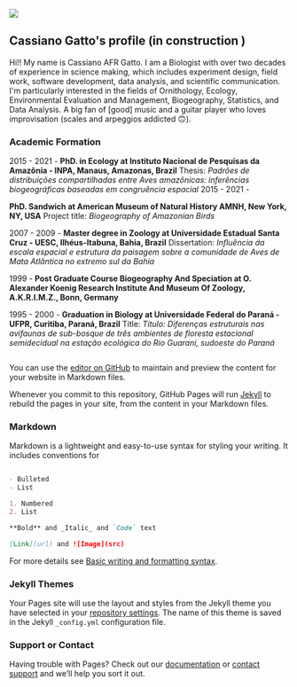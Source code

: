 <!--- theme: midnight_theme
title: Cassiano Gatto's homepage
description: Bookmark this to keep an eye on my project updates!
--->

<a href="https://lh3.googleusercontent.com/BnwMVrwEs2QavQr4xP2o-RqU1V7JnFRFM6GLrl29QNZA2b42NQBRGYCGBfLqVMlVfWDgLFyXmKzSYSSmmXfiCAHqx_J31NWA7Jl3k6NQYUTIjdMi8zwJ1SeKABr4TiQTQsdmKZzb6-s=w2400?source=screenshot.guru"> <img src="https://lh3.googleusercontent.com/BnwMVrwEs2QavQr4xP2o-RqU1V7JnFRFM6GLrl29QNZA2b42NQBRGYCGBfLqVMlVfWDgLFyXmKzSYSSmmXfiCAHqx_J31NWA7Jl3k6NQYUTIjdMi8zwJ1SeKABr4TiQTQsdmKZzb6-s=w600-h315-p-k" /> </a>


## Cassiano Gatto's profile (in construction )

Hi!! My name is Cassiano AFR Gatto. I am a Biologist with over two decades of experience in science making, which includes experiment design, field work, software development, data analysis, and scientific communication. I'm particularly interested in the fields of Ornithology, Ecology, Environmental Evaluation and Management, Biogeography, Statistics, and Data Analysis. A big fan of [good] music and a guitar player who loves improvisation (scales and arpeggios addicted 🙃).

### Academic Formation
2015 - 2021 - 
**PhD. in Ecology at Instituto Nacional de Pesquisas da Amazônia - INPA, Manaus, Amazonas, Brazil**
Thesis: _Padrões de distribuições compartilhadas entre Aves amazônicas: inferências biogeográficas baseadas em congruência espacial_
2015 - 2021 - 

**PhD. Sandwich at American Museum of Natural History  AMNH, New York, NY, USA**
Project title: _Biogeography of Amazonian Birds_

2007 - 2009 - 
**Master degree in Zoology at Universidade Estadual Santa Cruz - UESC, Ilhéus-Itabuna, Bahia, Brazil**
Dissertation: _Influência da escala espacial e estrutura da paisagem sobre a comunidade de Aves de Mata Atlântica no extremo sul da Bahia_

1999 - 
**Post Graduate Course Biogeography And Speciation at O. Alexander Koenig Research Institute And Museum Of Zoology, A.K.R.I.M.Z., Bonn, Germany**



1995 - 2000 - 
**Graduation in Biology at Universidade Federal do Paraná - UFPR, Curitiba, Paraná, Brazil**
Title: _Título: Diferenças estruturais nas avifaunas de sub-bosque de três ambientes de floresta
estacional semidecidual na estação ecológica do Rio Guarani, sudoeste do Paraná_








```markdown

```








You can use the [editor on GitHub](https://github.com/cassianogatto/cassianogatto.github.io/edit/main/README.md) to maintain and preview the content for your website in Markdown files.

Whenever you commit to this repository, GitHub Pages will run [Jekyll](https://jekyllrb.com/) to rebuild the pages in your site, from the content in your Markdown files.

### Markdown

Markdown is a lightweight and easy-to-use syntax for styling your writing. It includes conventions for

```markdown

- Bulleted
- List

1. Numbered
2. List

**Bold** and _Italic_ and `Code` text

[Link](url) and ![Image](src)
```

For more details see [Basic writing and formatting syntax](https://docs.github.com/en/github/writing-on-github/getting-started-with-writing-and-formatting-on-github/basic-writing-and-formatting-syntax).

### Jekyll Themes

Your Pages site will use the layout and styles from the Jekyll theme you have selected in your [repository settings](https://github.com/cassianogatto/cassianogatto.github.io/settings/pages). The name of this theme is saved in the Jekyll `_config.yml` configuration file.

### Support or Contact

Having trouble with Pages? Check out our [documentation](https://docs.github.com/categories/github-pages-basics/) or [contact support](https://support.github.com/contact) and we’ll help you sort it out.
